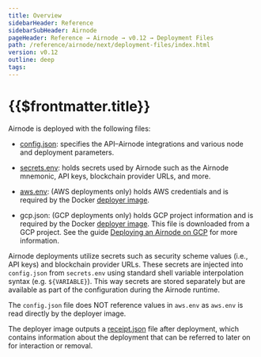 ```yaml
---
title: Overview
sidebarHeader: Reference
sidebarSubHeader: Airnode
pageHeader: Reference → Airnode → v0.12 → Deployment Files
path: /reference/airnode/next/deployment-files/index.html
version: v0.12
outline: deep
tags:
---
```


<VersionWarning/>

<PageHeader/>

<SearchHighlight/>

<FlexStartTag/>

# {{$frontmatter.title}}

Airnode is deployed with the following files:

- [config.json](/reference/airnode/next/deployment-files/config-json.md):
  specifies the API–Airnode integrations and various node and deployment
  parameters.

- [secrets.env](/reference/airnode/next/deployment-files/secrets-env.md): holds
  secrets used by Airnode such as the Airnode mnemonic, API keys, blockchain
  provider URLs, and more.

- [aws.env](/reference/airnode/next/deployment-files/aws-env.md): (AWS
  deployments only) holds AWS credentials and is required by the Docker
  [deployer image](/reference/airnode/next/docker/deployer-image.md).

- gcp.json: (GCP deployments only) holds GCP project information and is required
  by the Docker
  [deployer image](/reference/airnode/next/docker/deployer-image.md). This file
  is downloaded from a GCP project. See the guide
  [Deploying an Airnode on GCP](/guides/airnode/deploy-airnode/deploy-gcp/#_3-gcp-project-setup-credentials)
  for more information.

Airnode deployments utilize secrets such as security scheme values (i.e., API
keys) and blockchain provider URLs. These secrets are injected into
`config.json` from `secrets.env` using standard shell variable interpolation
syntax (e.g. `${VARIABLE}`). This way secrets are stored separately but are
available as part of the configuration during the Airnode runtime.

The `config.json` file does NOT reference values in `aws.env` as `aws.env` is
read directly by the deployer image.

The deployer image outputs a
[receipt.json](/reference/airnode/next/deployment-files/receipt-json.md) file
after deployment, which contains information about the deployment that can be
referred to later on for interaction or removal.

<FlexEndTag/>
